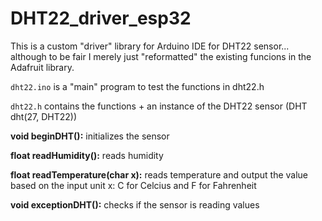# DHT22_driver_esp32

This is a custom "driver" library for Arduino IDE for DHT22 sensor... although to be fair I merely just "reformatted" the existing funcions in the Adafruit library.

`dht22.ino` is a "main" program to test the functions in dht22.h

`dht22.h` contains the functions + an instance of the DHT22 sensor (DHT dht(27, DHT22))

**void beginDHT():** initializes the sensor

**float readHumidity():** reads humidity

**float readTemperature(char x):** reads temperature and output the value based on the input unit x: C for Celcius and F for Fahrenheit

**void exceptionDHT():** checks if the sensor is reading values
